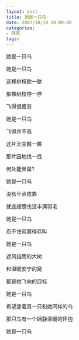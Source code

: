 ```yaml
---
layout: post
title: 她是一只鸟
date: 2007/10/10 20:00:00
categories: 
- 随笔
tags: 
---
```


她是一只鸟

她是一只鸟

这棵树枝歇一歇

那棵树枝停一停

飞得很疲劳

她是一只鸟

飞得并不高

这片天空瞧一瞧

那片园地找一找

何处能垒巢?

她是一只鸟

没有半点依靠

就连翅膀也没丰满羽毛

她是一只鸟

忍不住寂寞得欢叫

她是一只鸟

遮风挡雨的大树

和温暖安宁的窝

都是她飞向的目标

她是一只鸟

希望逢着另一只和她同样的鸟

那只鸟有一个娴静温暖的怀抱

她是一只鸟
